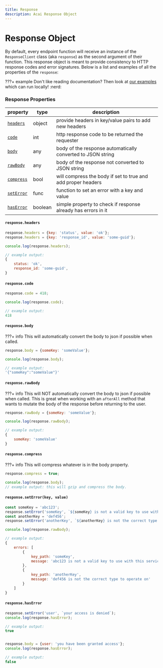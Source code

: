 ```yaml
---
title: Response
description: Acai Response Object
---
```


# Response Object

By default, every endpoint function will receive an instance of the `ResponseClient` class (aka `response`) as the second argument of their function. This response object is meant to provide consistency to HTTP response codes and error signatures. Below is a list and examples of all the properties of the `response`:

???+ example
    Don't like reading documentation? Then look at [our examples](https://github.com/syngenta/acai-js-docs/blob/main/examples/apigateway) which can run locally! :nerd:

### Response Properties

| property                                                        | type    | description                                                   |
|-----------------------------------------------------------------|---------|---------------------------------------------------------------|
| [`headers`]({{web.url}}/apigateway/response/#responseheaders)   | object  | provide headers in key/value pairs to add new headers         |
| [`code`]({{web.url}}/apigateway/response/#responsecode)         | int     | http response code to be returned the requester               |
| [`body`]({{web.url}}/apigateway/response/#responsebody)         | any     | body of the response automatically converted to JSON string   |
| [`rawBody`]({{web.url}}/apigateway/response/#responserawbody)   | any     | body of the response not converted to JSON string             |
| [`compress`]({{web.url}}/apigateway/response/#responsecompress) | bool    | will compress the body if set to true and add proper headers  |
| [`setError`]({{web.url}}/apigateway/response/#responseseterror) | func    | function to set an error with a key and value                 |
| [`hasError`]({{web.url}}/apigateway/response/#responsehaserror) | boolean | simple property to check if response already has errors in it |


#### `response.headers`

```js
response.headers = {key: 'status', value: 'ok'};
response.headers = {key: 'response_id', value: 'some-guid'};

console.log(response.headers);

// example output:
{
    status: 'ok',
    response_id: 'some-guid',
}
```

#### `response.code`

```js
response.code = 418;

console.log(response.code);

// example output:
418
```

#### `response.body`

???+ info
    This will automatically convert the body to json if possible when called.

```js
response.body = {someKey: 'someValue'};

console.log(response.body);

// example output:
'{"someKey":"someValue"}'
```

#### `response.rawBody`

???+ info
    This will NOT automatically convert the body to json if possible when called. This is great when working with an `afterAll` method that wants to mutate the body of the response before returning to the user.

```js
response.rawBody = {someKey: 'someValue'};

console.log(response.rawBody);

// example output:
{
    someKey: 'someValue'
}
```

#### `response.compress`

???+ info
    This will compress whatever is in the body property.

```js
response.compress = true;

console.log(response.body);
// example output: this will gzip and compress the body.
```

#### `response.setError(key, value)`

```js
const someKey = 'abc123';
response.setError('someKey', `${someKey} is not a valid key to use with this service; try again with a different key`);
const anotherKey = 'def456';
response.setError('anotherKey', `${anotherKey} is not the correct type to operate on`);

console.log(response.rawBody);

// example output:
{
    errors: [
        {
            key_path: 'someKey',
            message: 'abc123 is not a valid key to use with this service; try again with a different key'
        },
        {
            key_path: 'anotherKey',
            message: 'def456 is not the correct type to operate on'
        }
    ]
}
```

#### `response.hasError`

```js
response.setError('user', `your access is denied`);
console.log(response.hasError);

// example output:
true


response.body = {user: 'you have been granted access'};
console.log(response.hasError);

// example output:
false
```
